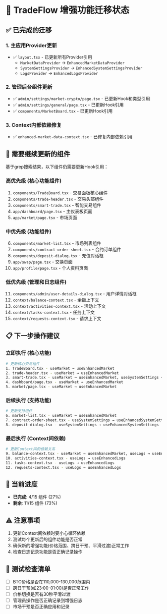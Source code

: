 # 🚀 TradeFlow 增强功能迁移状态

## ✅ 已完成的迁移

### 1. 主应用Provider更新
- ✅ `layout.tsx` - 已更新所有Provider引用
  - `MarketDataProvider` → `EnhancedMarketDataProvider`
  - `SystemSettingsProvider` → `EnhancedSystemSettingsProvider`
  - `LogsProvider` → `EnhancedLogsProvider`

### 2. 管理后台组件更新
- ✅ `admin/settings/market-crypto/page.tsx` - 已更新Hook和类型引用
- ✅ `admin/settings/general/page.tsx` - 已更新Hook引用
- ✅ `components/MarketBoard.tsx` - 已更新Hook引用

### 3. Context内部依赖修复
- ✅ `enhanced-market-data-context.tsx` - 已修复内部依赖引用

## 🔄 需要继续更新的组件

基于grep搜索结果，以下组件仍需要更新Hook引用：

### 高优先级 (核心功能组件)
1. `components/TradeBoard.tsx` - 交易面板核心组件
2. `components/trade-header.tsx` - 交易头部组件
3. `components/smart-trade.tsx` - 智能交易组件
4. `app/dashboard/page.tsx` - 主仪表板页面
5. `app/market/page.tsx` - 市场页面

### 中优先级 (功能组件)
6. `components/market-list.tsx` - 市场列表组件
7. `components/contract-order-sheet.tsx` - 合约订单组件
8. `components/deposit-dialog.tsx` - 充值对话框
9. `app/swap/page.tsx` - 交换页面
10. `app/profile/page.tsx` - 个人资料页面

### 低优先级 (管理和日志组件)
11. `components/admin/user-details-dialog.tsx` - 用户详情对话框
12. `context/balance-context.tsx` - 余额上下文
13. `context/activities-context.tsx` - 活动上下文
14. `context/tasks-context.tsx` - 任务上下文
15. `context/requests-context.tsx` - 请求上下文

## 📋 下一步操作建议

### 立即执行 (核心功能)
```bash
# 更新核心交易组件
1. TradeBoard.tsx - useMarket → useEnhancedMarket
2. trade-header.tsx - useMarket → useEnhancedMarket
3. smart-trade.tsx - useMarket → useEnhancedMarket, useSystemSettings → useEnhancedSystemSettings
4. dashboard/page.tsx - useMarket → useEnhancedMarket
5. market/page.tsx - useMarket → useEnhancedMarket
```

### 后续执行 (支持功能)
```bash
# 更新支持组件
6. market-list.tsx - useMarket → useEnhancedMarket
7. contract-order-sheet.tsx - useSystemSettings → useEnhancedSystemSettings
8. deposit-dialog.tsx - useSystemSettings → useEnhancedSystemSettings
```

### 最后执行 (Context间依赖)
```bash
# 更新Context间的依赖关系
9. balance-context.tsx - useMarket → useEnhancedMarket, useLogs → useEnhancedLogs
10. activities-context.tsx - useLogs → useEnhancedLogs
11. tasks-context.tsx - useLogs → useEnhancedLogs
12. requests-context.tsx - useLogs → useEnhancedLogs
```

## 🎯 当前进度
- **已完成**: 4/15 组件 (27%)
- **剩余**: 11/15 组件 (73%)

## ⚠️ 注意事项
1. 更新Context间依赖时要小心循环依赖
2. 测试每个更新后的组件功能是否正常
3. 确保新的增强功能(价格范围、跨日干预、平滑过渡)正常工作
4. 检查日志记录功能是否正确记录操作

## 🧪 测试检查清单
- [ ] BTC价格是否在110,000-130,000范围内
- [ ] 跨日干预(如23:00-01:00)是否正常工作
- [ ] 价格切换是否有30秒平滑过渡
- [ ] 管理员操作是否正确记录到增强日志
- [ ] 市场干预是否正确应用和记录